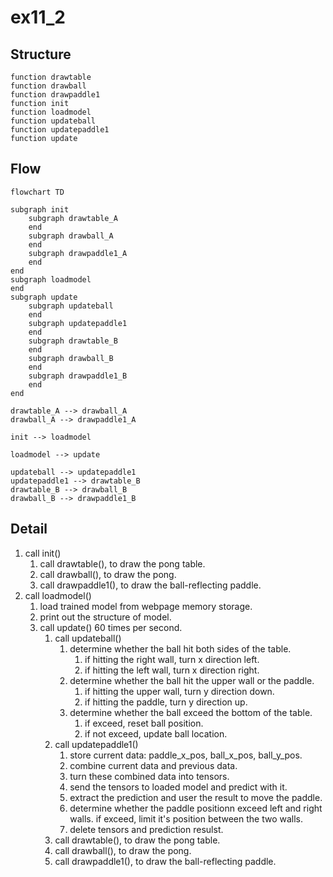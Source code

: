 # ex11_2

## Structure

```
function drawtable
function drawball
function drawpaddle1
function init
function loadmodel
function updateball
function updatepaddle1
function update
```

## Flow

```mermaid
flowchart TD

subgraph init
    subgraph drawtable_A
    end
    subgraph drawball_A
    end
    subgraph drawpaddle1_A
    end
end
subgraph loadmodel
end
subgraph update
    subgraph updateball
    end
    subgraph updatepaddle1
    end
    subgraph drawtable_B
    end
    subgraph drawball_B
    end
    subgraph drawpaddle1_B
    end
end

drawtable_A --> drawball_A
drawball_A --> drawpaddle1_A

init --> loadmodel

loadmodel --> update

updateball --> updatepaddle1
updatepaddle1 --> drawtable_B
drawtable_B --> drawball_B
drawball_B --> drawpaddle1_B

```

## Detail

1. call init()
    1. call drawtable(), to draw the pong table.
    2. call drawball(), to draw the pong.
    3. call drawpaddle1(), to draw the ball-reflecting paddle.
2. call loadmodel()
    1. load trained model from webpage memory storage.
    2. print out the structure of model.
    3. call update() 60 times per second.
        1. call updateball()
            1. determine whether the ball hit both sides of the table.
                1. if hitting the right wall, turn x direction left.
                2. if hitting the left wall, turn x direction right.
            2. determine whether the ball hit the upper wall or the paddle.
                1. if hitting the upper wall, turn y direction down.
                2. if hitting the paddle, turn y direction up.
            3. determine whether the ball exceed the bottom of the table.
                1. if exceed, reset ball position.
                2. if not exceed, update ball location.
        2. call updatepaddle1()
            1. store current data: paddle_x_pos, ball_x_pos, ball_y_pos.
            2. combine current data and previous data.
            3. turn these combined data into tensors.
            4. send the tensors to loaded model and predict with it.
            5. extract the prediction and user the result to move the paddle.
            6. determine whether the paddle positionn exceed left and right walls. if exceed, limit it's position between the two walls.
            7. delete tensors and prediction resulst.
        3. call drawtable(), to draw the pong table.
        4. call drawball(), to draw the pong.
        5. call drawpaddle1(), to draw the ball-reflecting paddle.
